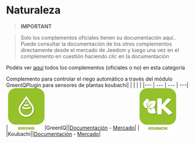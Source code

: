 
# Naturaleza


>**IMPORTANT**

>Solo los complementos oficiales tienen su documentación aquí.. Puede consultar la documentación de los otros complementos directamente desde el mercado de Jeedom y luego una vez en el complemento en cuestión haciendo clic en la documentación


Podéis ver [aquí](https://market.jeedom.com/index.php?v=d&p=market&type=plugin&categorie=nature) todos los complementos (oficiales o no) en esta categoría

Complemento para controlar el riego automático a través del módulo GreenIQPlugin para sensores de plantas koubachi| | | | |
|--- | --- | --- | ---|
|<img src="greeniq/greeniq_icon.png" width="100" />|GreenIQ||[Documentación](greeniq/index.md) - [Mercado](https://market.jeedom.com/index.php?v=d&p=market_display&id=1717)|
|<img src="koubachi/koubachi_icon.png" width="100" />|Koubachi||[Documentación](koubachi/index.md) - [Mercado](https://market.jeedom.com/index.php?v=d&p=market_display&id=1012)|
